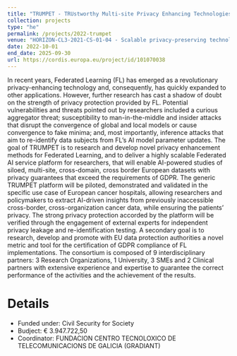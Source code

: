 ```yaml
---
title: "TRUMPET - TRUstworthy Multi-site Privacy Enhancing Technologies"
collection: projects
type: "he"
permalink: /projects/2022-trumpet
venue: "HORIZON-CL3-2021-CS-01-04 - Scalable privacy-preserving technologies for cross-border federated computation in Europe involving personal data"
date: 2022-10-01
end_date: 2025-09-30
url: https://cordis.europa.eu/project/id/101070038
---
```


In recent years, Federated Learning (FL) has emerged as a revolutionary privacy-enhancing technology and, consequently, has quickly expanded to other applications.
However, further research has cast a shadow of doubt on the strength of privacy protection provided by FL. Potential vulnerabilities and threats pointed out by researchers included a curious aggregator threat; susceptibility to man-in-the-middle and insider attacks that disrupt the convergence of global and local models or cause convergence to fake minima; and, most importantly, inference attacks that aim to re-identify data subjects from FL’s AI model parameter updates.
The goal of TRUMPET is to research and develop novel privacy enhancement methods for Federated Learning, and to deliver a highly scalable Federated AI service platform for researchers, that will enable AI-powered studies of siloed, multi-site, cross-domain, cross border European datasets with privacy guarantees that exceed the requirements of GDPR. The generic TRUMPET platform will be piloted, demonstrated and validated in the specific use case of European cancer hospitals, allowing researchers and policymakers to extract AI-driven insights from previously inaccessible cross-border, cross-organization cancer data, while ensuring the patients’ privacy. The strong privacy protection accorded by the platform will be verified through the engagement of external experts for independent privacy leakage and re-identification testing.
A secondary goal is to research, develop and promote with EU data protection authorities a novel metric and tool for the certification of GDPR compliance of FL implementations.
The consortium is composed of 9 interdisciplinary partners: 3 Research Organizations, 1 University, 3 SMEs and 2 Clinical partners with extensive experience and expertise to guarantee the correct performance of the activities and the achievement of the results.

Details
======
* Funded under: Civil Security for Society
* Budject: € 3.947.722,50
* Coordinator: FUNDACION CENTRO TECNOLOXICO DE TELECOMUNICACIONS DE GALICIA (GRADIANT)
